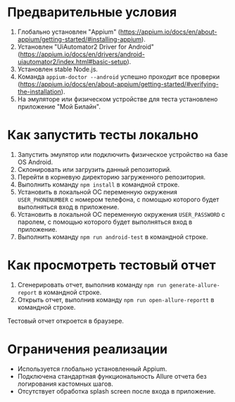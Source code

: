 # Предварительные условия
1. Глобально установлен "Appium" (https://appium.io/docs/en/about-appium/getting-started/#installing-appium).
1. Установлен "UiAutomator2 Driver for Android" (https://appium.io/docs/en/drivers/android-uiautomator2/index.html#basic-setup).
1. Установлен stable Node.js.
1. Команда `appium-doctor --android` успешно проходит все проверки (https://appium.io/docs/en/about-appium/getting-started/#verifying-the-installation).
1. На эмуляторе или физическом устройстве для теста установлено приложение "Мой Билайн".

# Как запустить тесты локально
1. Запустить эмулятор или подключить физическое устройство на базе ОS Android.
1. Склонировать или загрузить данный репозиторий.
1. Перейти в корневую директорию загруженного репозитория.
1. Выполнить команду `npm install` в командной строке.
1. Установить в локальной ОС переменную окружения `USER_PHONENUMBER` с номером телефона, с помощью которого будет выполняться вход в приложение.
1. Установить в локальной ОС переменную окружения `USER_PASSWORD` с паролем, с помощью которого будет выполняться вход в приложение.    
1. Выполнить команду `npm run android-test` в командной строке.

# Как просмотреть тестовый отчет
1. Сгенерировать отчет, выполнив команду `npm run generate-allure-report` в командной строке.
1. Открыть отчет, выполнив команду `npm run open-allure-reportt` в командной строке.

Тестовый отчет откроется в браузере.

# Ограничения реализации
- Используется глобально установленный Appium.
- Подключена стандартная функциональность Allure отчета без логирования кастомных шагов.
- Отсутствует обработка splash screen после входа в приложение.